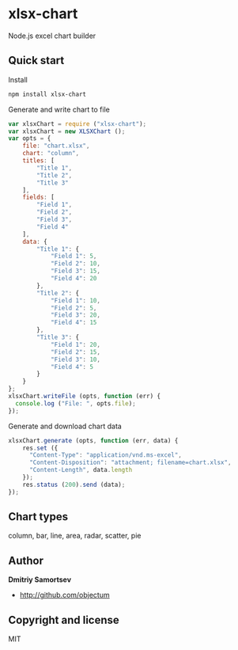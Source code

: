 # xlsx-chart
Node.js excel chart builder

## Quick start

Install
```bash
npm install xlsx-chart
```

Generate and write chart to file
```js
var xlsxChart = require ("xlsx-chart");
var xlsxChart = new XLSXChart ();
var opts = {
	file: "chart.xlsx",
	chart: "column",
	titles: [
		"Title 1",
		"Title 2",
		"Title 3"
	],
	fields: [
		"Field 1",
		"Field 2",
		"Field 3",
		"Field 4"
	],
	data: {
		"Title 1": {
			"Field 1": 5,
			"Field 2": 10,
			"Field 3": 15,
			"Field 4": 20 
		},
		"Title 2": {
			"Field 1": 10,
			"Field 2": 5,
			"Field 3": 20,
			"Field 4": 15
		},
		"Title 3": {
			"Field 1": 20,
			"Field 2": 15,
			"Field 3": 10,
			"Field 4": 5
		}
	}
};
xlsxChart.writeFile (opts, function (err) {
  console.log ("File: ", opts.file);
});

```

Generate and download chart data
```js
xlsxChart.generate (opts, function (err, data) {
	res.set ({
	  "Content-Type": "application/vnd.ms-excel",
	  "Content-Disposition": "attachment; filename=chart.xlsx",
	  "Content-Length", data.length
	});
	res.status (200).send (data);
});

```

## Chart types

column, bar, line, area, radar, scatter, pie

## Author

**Dmitriy Samortsev**

+ http://github.com/objectum


## Copyright and license

MIT
